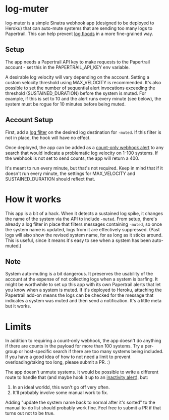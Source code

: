 # log-muter

log-muter is a simple Sinatra webhook app (designed to be deployed to Heroku) that can auto-mute systems that are sending too many logs to Papertrail. This can help prevent [log floods](https://help.papertrailapp.com/kb/how-it-works/log-rate-notifications/) in a more fine-grained way.

## Setup

The app needs a Papertrail API key to make requests to the Papertrail account - set this in the PAPERTRAIL_API_KEY env variable.

A desirable log velocity will vary depending on the account. Setting a custom velocity threshold using MAX_VELOCITY is recommended. It's also possible to set the number of sequential alert invocations exceeding the threshold (SUSTAINED_DURATION) before the system is muted. For example, if this is set to 10 and the alert runs every minute (see below), the system must be rogue for 10 minutes before being muted.

## Account Setup

First, add a [log filter](https://help.papertrailapp.com/kb/how-it-works/log-filtering/) on the desired log destination for `-muted`. If this filter is not in place, the hook will have no effect.

Once deployed, the app can be added as a [count-only webhook alert](https://help.papertrailapp.com/kb/how-it-works/web-hooks/#count-only-webhooks) to any search that would indicate a problematic log velocity on 1-100 systems. If the webhook is not set to send counts, the app will return a 400.

It's meant to run every minute, but that's not required. Keep in mind that if it doesn't run every minute, the settings for MAX_VELOCITY and SUSTAINED_DURATION should reflect that. 

# How it works

This app is a bit of a hack. When it detects a sustained log spike, it changes the name of the system via the API to include `-muted`. From setup, there's already a log filter in place that filters messages containing `-muted`, so once the system name is updated, logs from it are effectively suppressed. (Past logs will also show the revised system name, for as long as it sticks around. This is useful, since it means it's easy to see when a system has been auto-muted.)

## Note

System auto-muting is a bit dangerous. It preserves the usability of the account at the expense of not collecting logs when a system is barfing. It might be worthwhile to set up this app with its own Papertrail alerts that let you know when a system is muted. If it's deployed to Heroku, attaching the Papertrail add-on means the logs can be checked for the message that indicates a system was muted and then send a notification. It's a little meta but it works.

# Limits

In addition to requiring a count-only webhook, the app doesn't do anything if there are counts in the payload for more than 100 systems. Try a per-group or host-specific search if there are too many systems being included. If you have a good idea of how to not need a limit to prevent overloading/taking too long, please submit a PR. :)

The app doesn't unmute systems. It would be possible to write a different route to handle that (and maybe hook it up to an [inactivity alert](https://help.papertrailapp.com/kb/how-it-works/alerts/#inactivity-alerts)), but: 

1. In an ideal worldd, this won't go off very often.
2. It'll probably involve some manual work to fix. 

Adding "update the system name back to normal after it's sorted" to the manual to-do list should probably work fine. Feel free to submit a PR if that turns out not to be true.
